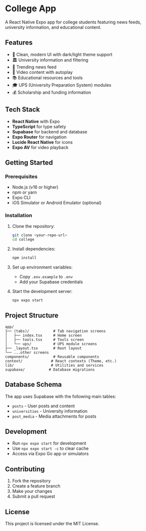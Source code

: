 # College App

A React Native Expo app for college students featuring news feeds, university information, and educational content.

## Features

- 📱 Clean, modern UI with dark/light theme support
- 🏛️ University information and filtering
- 📰 Trending news feed
- 🎥 Video content with autoplay
- 📚 Educational resources and tools
- 🎓 UPS (University Preparation System) modules
- 💰 Scholarship and funding information

## Tech Stack

- **React Native** with Expo
- **TypeScript** for type safety
- **Supabase** for backend and database
- **Expo Router** for navigation
- **Lucide React Native** for icons
- **Expo AV** for video playback

## Getting Started

### Prerequisites

- Node.js (v16 or higher)
- npm or yarn
- Expo CLI
- iOS Simulator or Android Emulator (optional)

### Installation

1. Clone the repository:
   ```bash
   git clone <your-repo-url>
   cd college
   ```

2. Install dependencies:
   ```bash
   npm install
   ```

3. Set up environment variables:
   - Copy `.env.example` to `.env`
   - Add your Supabase credentials

4. Start the development server:
   ```bash
   npx expo start
   ```

## Project Structure

```
app/
├── (tabs)/           # Tab navigation screens
│   ├── index.tsx     # Home screen
│   ├── tools.tsx     # Tools screen
│   └── ups/          # UPS module screens
├── _layout.tsx       # Root layout
└── ...other screens
components/           # Reusable components
context/             # React contexts (Theme, etc.)
lib/                 # Utilities and services
supabase/           # Database migrations
```

## Database Schema

The app uses Supabase with the following main tables:
- `posts` - User posts and content
- `universities` - University information
- `post_media` - Media attachments for posts

## Development

- Run `npx expo start` for development
- Use `npx expo start -c` to clear cache
- Access via Expo Go app or simulators

## Contributing

1. Fork the repository
2. Create a feature branch
3. Make your changes
4. Submit a pull request

## License

This project is licensed under the MIT License.